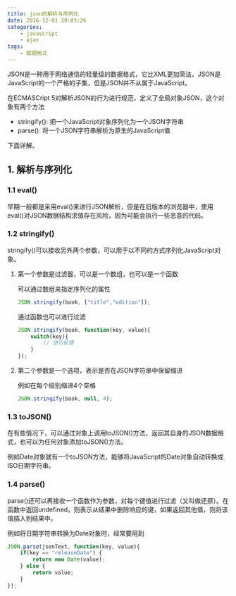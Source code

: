 ```yaml
---
title: json的解析与序列化
date: 2016-12-01 20:03:26
categories:
    - javascript
    - ajax
tags:
    - 数据格式
---
```


JSON是一种用于网络通信的轻量级的数据格式，它比XML更加简洁。JSON是JavaScript的一个严格的子集，但是JSON并不从属于JavaScript。

在ECMASCript 5对解析JSON的行为进行规范，定义了全局对象JSON，这个对象有两个方法

* stringify(): 把一个JavaScript对象序列化为一个JSON字符串
* parse(): 将一个JSON字符串解析为原生的JavaScript值

下面详解。

<!-- more -->

## 1. 解析与序列化

### 1.1 eval()

早期一般都是采用eval()来进行JSON解析，但是在旧版本的浏览器中，使用eval()对JSON数据结构求值存在风险，因为可能会执行一些恶意的代码。

### 1.2 stringify()

stringify()可以接收另外两个参数，可以用于以不同的方式序列化JavaScript对象。

1. 第一个参数是过滤器，可以是一个数组，也可以是一个函数

    可以通过数组来指定序列化的属性

    ```javascript
    JSON.stringify(book, ["title","edition"]);
    ```

    通过函数也可以进行过滤

    ```javascript
    JSON.stringify(book, function(key, value){
        switch(key){
            // 进行处理
        }
    });
    ```

2. 第二个参数是一个选项，表示是否在JSON字符串中保留缩进

    例如在每个级别缩进4个空格

    ```javascript
    JSON.stringify(book, null, 4);
    ```

### 1.3 toJSON()

在有些情况下，可以通过对象上调用toJSON()方法，返回其自身的JSON数据格式，也可以为任何对象添加toJSON()方法。

例如Date对象就有一个toJSON方法，能够将JavaScript的Date对象自动转换成ISO日期字符串。

### 1.4 parse()

parse()还可以再接收一个函数作为参数，对每个键值进行过滤（又叫做还原）。在函数中返回undefined，则表示从结果中删除响应的键，如果返回其他值，则将该值插入到结果中。

例如将日期字符串转换为Date对象时，经常要用到

```javascript
JSON.parse(jsonText, function(key, value){
    if(key == "releaseDate") {
        return new Date(value);
    } else {
        return value;
    }
});
```